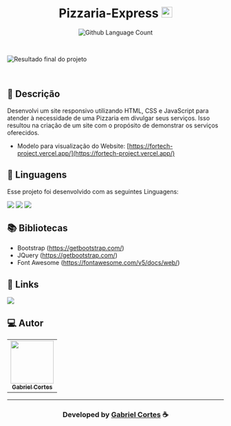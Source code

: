 
<h1 align="center">
  Pizzaria-Express <img width="25px" src="https://cdn.discordapp.com/attachments/1049167666876776458/1049167722082226186/icon.png"/>
</h1>

 <p align="center">
  <img alt="Github Language Count" src="https://img.shields.io/github/languages/count/EvanderInacio/Portfolio?color=00FFFB">
</p>

<br>

![Resultado final do projeto](https://cdn.discordapp.com/attachments/873041648395894824/1209698065355640872/image.png?ex=65e7de1d&is=65d5691d&hm=a0dda2bfce8380634407d512e1a93c84ee95611ad2736a3978a34bb219064b96&)

<br>

## 📝 Descrição 

Desenvolvi um site responsivo utilizando HTML, CSS e JavaScript para atender à necessidade de uma Pizzaria em divulgar seus serviços. Isso resultou na criação de um site com o propósito de demonstrar os serviços oferecidos. 

- Modelo para visualização do Website: [https://fortech-project.vercel.app/](https://fortech-project.vercel.app/)

## 🚀 Linguagens

Esse projeto foi desenvolvido com as seguintes Linguagens:

  <a href="https://github.com/GabrielRyuu" target="_blank"><img src="https://img.shields.io/badge/JavaScript-323330?style=for-the-badge&logo=javascript&logoColor=F7DF1E" target="_blank"></a>
  <a href="https://github.com/GabrielRyuu" target="_blank"><img src="https://img.shields.io/badge/HTML-239120?style=for-the-badge&logo=html5&logoColor=white" target="_blank"></a>
  <a href="https://github.com/GabrielRyuu" target="_blank"><img src="https://img.shields.io/badge/CSS-239120?&style=for-the-badge&logo=css3&logoColor=white" target="_blank"></a>

## 📚 Bibliotecas

- Bootstrap (https://getbootstrap.com/)
- JQuery   (https://getbootstrap.com/)
- Font Awesome (https://fontawesome.com/v5/docs/web/)

## 🔗 Links

<p align="left">

 <a href="https://www.linkedin.com/in/gabriel-cortes-teixeira-0b9a4722b/" alt="Linkedin">
  <img src="https://img.shields.io/badge/-Linkedin-000?style=for-the-badge&logo=Linkedin&logoColor=0A66C2&link=https://www.linkedin.com/in/evander-inacio"/> 
 </a>

 </p>
 
## 💻 Autor<br>
<table>
  <tr>
    <td align="center">
      <a href="https://github.com/GabrielRyuu">
        <img src="https://cdn.discordapp.com/attachments/1049167666876776458/1049179325410312292/tdi.png" width="100px;" /><br>
        <sub>
          <b>Gabriel Cortes</b>
        </sub>
      </a>
    </td>
  </tr>
</table>

-----

  <h3 align="center"> Developed by <a href="https://www.linkedin.com/in/gabriel-cortes-teixeira-0b9a4722b/">Gabriel Cortes</a> ☕</h3>
